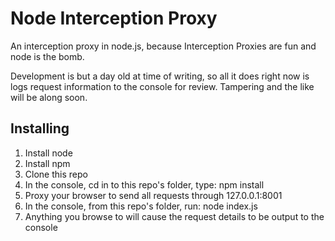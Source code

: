 Node Interception Proxy
=======================

An interception proxy in node.js, because Interception Proxies are fun and node is the bomb.

Development is but a day old at time of writing, so all it does right now is logs request information to the console for review. Tampering and the like will be along soon.

Installing
----------

1. Install node
2. Install npm
3. Clone this repo
4. In the console, cd in to this repo's folder, type: npm install
5. Proxy your browser to send all requests through 127.0.0.1:8001
6. In the console, from this repo's folder, run: node index.js
7. Anything you browse to will cause the request details to be output to the console